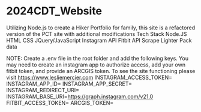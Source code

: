 # 2024CDT_Website
Utilizing Node.js to create a Hiker Portfolio for family, this site is a refactored version of the PCT site with additional modifications
Tech Stack
       Node.JS
       HTML
       CSS
       JQuery/JavaScript
       Instagram API
       Fitbit API
       Scrape Lighter Pack data
       
 NOTE: Create a .env file in the root folder and add the following keys. You may need to create an instagram app to authorize access, add your own fitbit token, and provide an ARCGIS token. To see the site functioning please visit https://www.lesliemercier.com
        INSTAGRAM_ACCESS_TOKEN=<InstagramToken>
        INSTAGRAM_APP_ID=<AppID>
        INSTAGRAM_APP_SECRET=<AppSecret>
        INSTAGRAM_REDIRECT_URI=<redirectURI>
        INSTAGRAM_BASE_URI=https://graph.instagram.com/v21.0
        FITBIT_ACCESS_TOKEN=<FitbitToken>
        ARCGIS_TOKEN=<arcGISToken>
